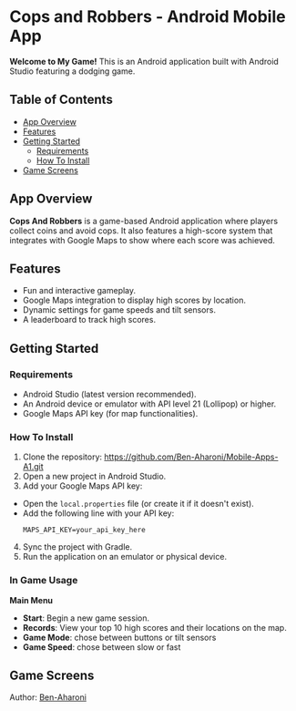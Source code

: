 # Cops and Robbers - Android Mobile App

**Welcome to My Game!** This is an Android application built with Android Studio featuring a dodging game.

## Table of Contents
- [App Overview](#app-overview)
- [Features](#features)
- [Getting Started](#getting-started)
  - [Requirements](#requirements)
  - [How To Install](#how-to-install)
- [Game Screens](#game-screens)

## App Overview
**Cops And Robbers** is a game-based Android application where players collect coins and avoid cops. It also features a high-score system that integrates with Google Maps to show where each score was achieved.

## Features
- Fun and interactive gameplay.
- Google Maps integration to display high scores by location.
- Dynamic settings for game speeds and tilt sensors.
- A leaderboard to track high scores.

## Getting Started

### Requirements
- Android Studio (latest version recommended).
- An Android device or emulator with API level 21 (Lollipop) or higher.
- Google Maps API key (for map functionalities).

### How To Install
1. Clone the repository: https://github.com/Ben-Aharoni/Mobile-Apps-A1.git
2. Open a new project in Android Studio.
3. Add your Google Maps API key:
- Open the `local.properties` file (or create it if it doesn't exist).
- Add the following line with your API key:
  ```
  MAPS_API_KEY=your_api_key_here
  ```
4. Sync the project with Gradle.
5. Run the application on an emulator or physical device.

### In Game Usage
**Main Menu**
- **Start**: Begin a new game session.
- **Records**: View your top 10 high scores and their locations on the map.
- **Game Mode**: chose between buttons or tilt sensors
- **Game Speed**: chose between slow or fast


## Game Screens

Author: [Ben-Aharoni](https://github.com/Ben-Aharoni)
